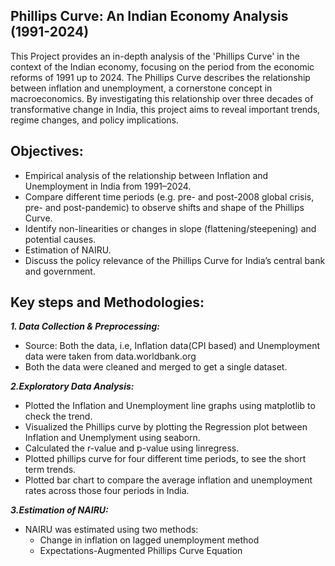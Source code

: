 ## Phillips Curve: An Indian Economy Analysis (1991-2024)
This Project provides an in-depth analysis of the 'Phillips Curve' in the context of the Indian economy, focusing on the period from the economic reforms of 1991 up to 2024. The Phillips Curve describes the relationship between inflation and unemployment, a cornerstone concept in macroeconomics. By investigating this relationship over three decades of transformative change in India, this project aims to reveal important trends, regime changes, and policy implications.

## Objectives:
* Empirical analysis of the relationship between Inflation and Unemployment in India from 1991–2024.
* Compare different time periods (e.g. pre- and post-2008 global crisis, pre- and post-pandemic) to observe shifts and shape of the Phillips Curve.
* Identify non-linearities or changes in slope (flattening/steepening) and potential causes.
* Estimation of  NAIRU.
* Discuss the policy relevance of the Phillips Curve for India’s central bank and government.

## Key steps and Methodologies:
**_1. Data Collection & Preprocessing:_**
* Source: Both the data, i.e, Inflation data(CPI based) and Unemployment data were taken from data.worldbank.org
* Both the data were cleaned and merged to get a single dataset.

**_2.Exploratory Data Analysis:_**
* Plotted the Inflation and Unemployment line graphs using matplotlib to check the trend.
* Visualized the Phillips curve by plotting the Regression plot between Inflation and Unemplyment using seaborn.
* Calculated the r-value and p-value using linregress.
* Plotted phillips curve for four different time periods, to see the short term trends.
* Plotted bar chart to compare the average inflation and unemployment rates across those four periods in India.

**_3.Estimation of NAIRU:_**
* NAIRU was estimated using two methods:
  * Change in inflation on lagged unemployment method
  * Expectations-Augmented Phillips Curve Equation
